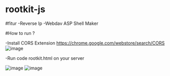 # rootkit-js

#fitur
-Reverse Ip
-Webdav ASP Shell Maker

#How to run ?

-Install CORS Extension
https://chrome.google.com/webstore/search/CORS
![image](https://user-images.githubusercontent.com/49135753/217458461-b6e48f78-579c-47c7-bc71-d6723c50e9a5.png)

-Run code rootkit.html on your server

![image](https://user-images.githubusercontent.com/49135753/217458582-33318d65-6b98-44bf-812b-c6158425695a.png)
![image](https://user-images.githubusercontent.com/49135753/217458645-f28b4e29-63d2-48d7-aa63-efe5dbd1db3f.png)
